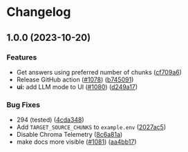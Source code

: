 # Changelog

## 1.0.0 (2023-10-20)


### Features

* Get answers using preferred number of chunks ([cf709a6](https://github.com/rkjbnz/privateGPT/commit/cf709a6b7a951fc333ef5a089b24179ca660469b))
* Release GitHub action ([#1078](https://github.com/rkjbnz/privateGPT/issues/1078)) ([b745091](https://github.com/rkjbnz/privateGPT/commit/b7450911b25b0b70528fd4b620cffb90766e3448))
* **ui:** add LLM mode to UI ([#1080](https://github.com/rkjbnz/privateGPT/issues/1080)) ([d249a17](https://github.com/rkjbnz/privateGPT/commit/d249a17c330abd122e4988d35d94bcc2df980700))


### Bug Fixes

* 294 (tested) ([4cda348](https://github.com/rkjbnz/privateGPT/commit/4cda348cf87f56ff237e376b03732b1b47a99215))
* Add `TARGET_SOURCE_CHUNKS` to `example.env` ([2027ac5](https://github.com/rkjbnz/privateGPT/commit/2027ac563b6606199563632191b65f5105af8ebe))
* Disable Chroma Telemetry ([8c6a81a](https://github.com/rkjbnz/privateGPT/commit/8c6a81a07fc9c800d53f62a33f5ae3b5247a22a6))
* make docs more visible ([#1081](https://github.com/rkjbnz/privateGPT/issues/1081)) ([aa4bb17](https://github.com/rkjbnz/privateGPT/commit/aa4bb17a2e6a797b450fa11a45e0b0528b8efecf))
